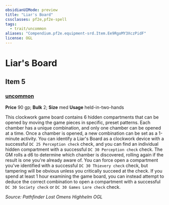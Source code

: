 ```yaml
---
obsidianUIMode: preview
title: "Liar's Board"
cssclasses: pf2e,pf2e-spell
tags:
  - trait/uncommon
aliases: "Compendium.pf2e.equipment-srd.Item.Ee9RgoMY3XczPidF"
license: OGL
---
```

# Liar's Board
## Item 5
### [uncommon](uncommon "Uncommon Rarity Trait")


**Price** 90 gp; 
**Bulk** 2; **Size** med
**Usage** held-in-two-hands

This clockwork game board contains 6 hidden compartments that can be opened by moving the game pieces in specific, preset patterns. Each chamber has a unique combination, and only one chamber can be opened at a time. Once a chamber is opened, a new combination can be set as a 1-minute activity. You can identify a Liar's Board as a clockwork device with a successful `DC 25 Perception check` check, and you can find an individual hidden compartment with a successful `DC 30 Perception check` check. The GM rolls a d6 to determine which chamber is discovered, rolling again if the result is one you're already aware of. You can force open a compartment you've identified with a successful `DC 30 Thievery check` check, but tampering will be obvious unless you critically succeed at the check. If you spend at least 1 hour examining the game board, you can instead attempt to deduce the correct combination to open a compartment with a successful `DC 30 Society check` or `DC 30 Games Lore check` check.

*Source: Pathfinder Lost Omens Highhelm*
*OGL*
